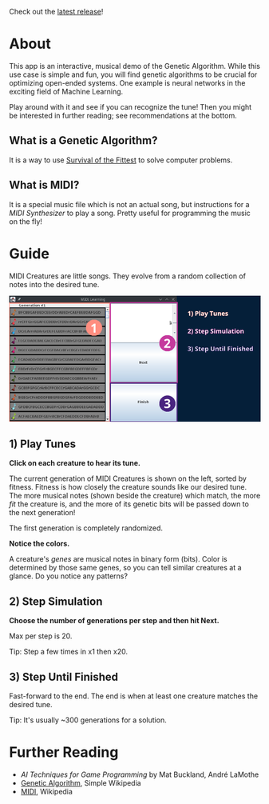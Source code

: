 Check out the [latest release](https://github.com/broadfootmi/midi-learning/releases/latest)!

# About

This app is an interactive, musical demo of the Genetic Algorithm. While this use case is simple and fun, you will find genetic algorithms to be crucial for optimizing open-ended systems. One example is neural networks in the exciting field of Machine Learning. 

Play around with it and see if you can recognize the tune! Then you might be interested in further reading; see recommendations at the bottom. 

## What is a Genetic Algorithm?

It is a way to use [Survival of the Fittest](https://simple.wikipedia.org/wiki/Natural_selection) to solve computer problems.

## What is MIDI?

It is a special music file which is not an actual song, but instructions for a *MIDI Synthesizer* to play a song. Pretty useful for programming the music on the fly!

# Guide

MIDI Creatures are little songs. They evolve from a random collection of notes into the desired tune.

![screenshot](/docs/app_guide.png)

## 1) Play Tunes

**Click on each creature to hear its tune.**

The current generation of MIDI Creatures is shown on the left, sorted by fitness. Fitness is how closely the creature sounds like our desired tune. The more musical notes (shown beside the creature) which match, the more *fit* the creature is, and the more of its genetic bits will be passed down to the next generation!

The first generation is completely randomized. 

**Notice the colors.**

A creature's *genes* are musical notes in binary form (bits). Color is determined by those same genes, so you can tell similar creatures at a glance. Do you notice any patterns?

## 2) Step Simulation

**Choose the number of generations per step and then hit Next.**

Max per step is 20. 

Tip: Step a few times in x1 then x20.

## 3) Step Until Finished

Fast-forward to the end. The end is when at least one creature matches the desired tune.

Tip: It's usually ~300 generations for a solution.

# Further Reading
* *AI Techniques for Game Programming* by Mat Buckland, André LaMothe
* [Genetic Algorithm](https://simple.wikipedia.org/wiki/Genetic_algorithm), Simple Wikipedia
* [MIDI](https://en.wikipedia.org/wiki/MIDI#Use_with_computers), Wikipedia
